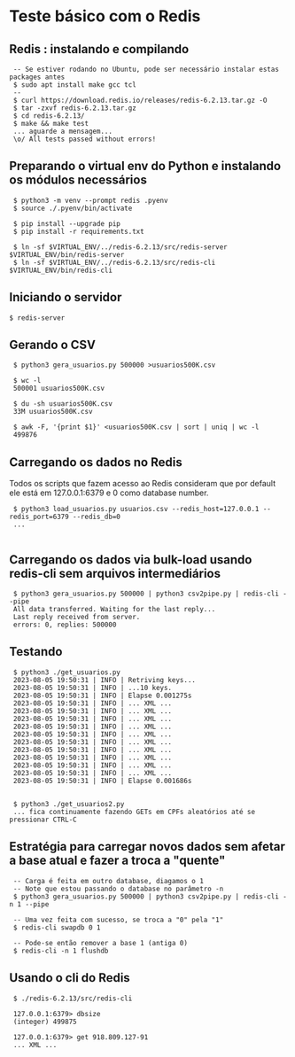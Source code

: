 
# Teste básico com o Redis

## Redis : instalando e compilando 
```
 -- Se estiver rodando no Ubuntu, pode ser necessário instalar estas packages antes
 $ sudo apt install make gcc tcl
 --
 $ curl https://download.redis.io/releases/redis-6.2.13.tar.gz -O 
 $ tar -zxvf redis-6.2.13.tar.gz
 $ cd redis-6.2.13/
 $ make && make test
 ... aguarde a mensagem...
 \o/ All tests passed without errors!
```

## Preparando o virtual env do Python e instalando os módulos necessários
```
 $ python3 -m venv --prompt redis .pyenv
 $ source ./.pyenv/bin/activate
 
 $ pip install --upgrade pip
 $ pip install -r requirements.txt

 $ ln -sf $VIRTUAL_ENV/../redis-6.2.13/src/redis-server $VIRTUAL_ENV/bin/redis-server
 $ ln -sf $VIRTUAL_ENV/../redis-6.2.13/src/redis-cli    $VIRTUAL_ENV/bin/redis-cli
```

## Iniciando o servidor 
```
$ redis-server
```

## Gerando o CSV
```
 $ python3 gera_usuarios.py 500000 >usuarios500K.csv
 
 $ wc -l
 500001 usuarios500K.csv

 $ du -sh usuarios500K.csv
 33M usuarios500K.csv

 $ awk -F, '{print $1}' <usuarios500K.csv | sort | uniq | wc -l
 499876

```

## Carregando os dados no Redis
Todos os scripts que fazem acesso ao Redis consideram que por default ele está em 127.0.0.1:6379 e 0 como database number.  
```
 $ python3 load_usuarios.py usuarios.csv --redis_host=127.0.0.1 --redis_port=6379 --redis_db=0
 ...
 
``` 

## Carregando os dados via bulk-load usando redis-cli sem arquivos intermediários
```
 $ python3 gera_usuarios.py 500000 | python3 csv2pipe.py | redis-cli --pipe
 All data transferred. Waiting for the last reply...
 Last reply received from server.
 errors: 0, replies: 500000

```

## Testando
```
 $ python3 ./get_usuarios.py 
 2023-08-05 19:50:31 | INFO | Retriving keys...
 2023-08-05 19:50:31 | INFO | ...10 keys.
 2023-08-05 19:50:31 | INFO | Elapse 0.001275s
 2023-08-05 19:50:31 | INFO | ... XML ...
 2023-08-05 19:50:31 | INFO | ... XML ...
 2023-08-05 19:50:31 | INFO | ... XML ...
 2023-08-05 19:50:31 | INFO | ... XML ...
 2023-08-05 19:50:31 | INFO | ... XML ...
 2023-08-05 19:50:31 | INFO | ... XML ...
 2023-08-05 19:50:31 | INFO | ... XML ...
 2023-08-05 19:50:31 | INFO | ... XML ...
 2023-08-05 19:50:31 | INFO | ... XML ...
 2023-08-05 19:50:31 | INFO | ... XML ...
 2023-08-05 19:50:31 | INFO | Elapse 0.001686s


 $ python3 ./get_usuarios2.py 
 ... fica continuamente fazendo GETs em CPFs aleatórios até se pressionar CTRL-C
```

## Estratégia para carregar novos dados sem afetar a base atual e fazer a troca a "quente"
```
 -- Carga é feita em outro database, diagamos o 1
 -- Note que estou passando o database no parâmetro -n
 $ python3 gera_usuarios.py 500000 | python3 csv2pipe.py | redis-cli -n 1 --pipe

 -- Uma vez feita com sucesso, se troca a "0" pela "1"
 $ redis-cli swapdb 0 1

 -- Pode-se então remover a base 1 (antiga 0) 
 $ redis-cli -n 1 flushdb
```

## Usando o cli do Redis
```
 $ ./redis-6.2.13/src/redis-cli

 127.0.0.1:6379> dbsize
 (integer) 499875

 127.0.0.1:6379> get 918.809.127-91
 ... XML ...

```
